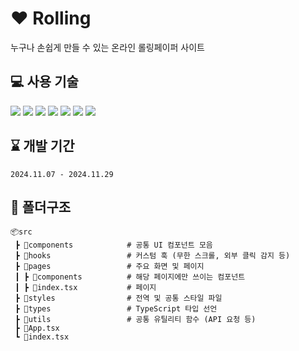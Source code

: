# ❤️ Rolling
누구나 손쉽게 만들 수 있는 온라인 롤링페이퍼 사이트

## 💻 사용 기술
<img src="https://img.shields.io/badge/React-61DAFB?style=for-the-badge&logo=react&logoColor=black"> <img src="https://img.shields.io/badge/React Router-CA4245?style=for-the-badge&logo=reactrouter&logoColor=white">
<img src="https://img.shields.io/badge/TypeScript-3178C6?style=for-the-badge&logo=typescript&logoColor=white">
<img src="https://img.shields.io/badge/Scss-CC6699?style=for-the-badge&logo=sass&logoColor=white">
<img src="https://img.shields.io/badge/Swiper-6332F6?style=for-the-badge&logo=swiper&logoColor=white">
<img src="https://img.shields.io/badge/ESLint-4B32C3?style=for-the-badge&logo=eslint&logoColor=white">
<img src="https://img.shields.io/badge/Prettier-F7B93E?style=for-the-badge&logo=prettier&logoColor=black">

## ⌛ 개발 기간
`2024.11.07 - 2024.11.29`

## 📁 폴더구조
```
📦src
 ┣ 📂components            # 공통 UI 컴포넌트 모음
 ┣ 📂hooks                 # 커스텀 훅 (무한 스크롤, 외부 클릭 감지 등)
 ┣ 📂pages                 # 주요 화면 및 페이지
 ┃ ┣ 📂components          # 해당 페이지에만 쓰이는 컴포넌트
 ┃ ┣ 📜index.tsx           # 페이지
 ┣ 📂styles                # 전역 및 공통 스타일 파일
 ┣ 📂types                 # TypeScript 타입 선언
 ┣ 📂utils                 # 공통 유틸리티 함수 (API 요청 등)
 ┣ 📜App.tsx               
 ┗ 📜index.tsx             
```
